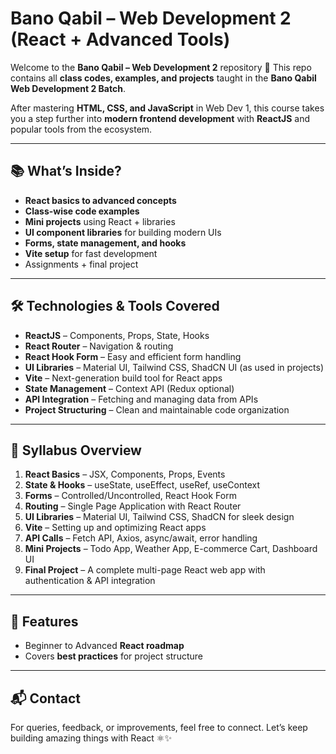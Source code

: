 # Bano Qabil – Web Development 2 (React + Advanced Tools)

Welcome to the **Bano Qabil – Web Development 2** repository 🚀
This repo contains all **class codes, examples, and projects** taught in the **Bano Qabil Web Development 2 Batch**.

After mastering **HTML, CSS, and JavaScript** in Web Dev 1, this course takes you a step further into **modern frontend development** with **ReactJS** and popular tools from the ecosystem.

---

## 📚 What’s Inside?

* **React basics to advanced concepts**
* **Class-wise code examples**
* **Mini projects** using React + libraries
* **UI component libraries** for building modern UIs
* **Forms, state management, and hooks**
* **Vite setup** for fast development
* Assignments + final project

---

## 🛠️ Technologies & Tools Covered

* **ReactJS** – Components, Props, State, Hooks
* **React Router** – Navigation & routing
* **React Hook Form** – Easy and efficient form handling
* **UI Libraries** – Material UI, Tailwind CSS, ShadCN UI (as used in projects)
* **Vite** – Next-generation build tool for React apps
* **State Management** – Context API (Redux optional)
* **API Integration** – Fetching and managing data from APIs
* **Project Structuring** – Clean and maintainable code organization

---

## 📖 Syllabus Overview

1. **React Basics** – JSX, Components, Props, Events
2. **State & Hooks** – useState, useEffect, useRef, useContext
3. **Forms** – Controlled/Uncontrolled, React Hook Form
4. **Routing** – Single Page Application with React Router
5. **UI Libraries** – Material UI, Tailwind CSS, ShadCN for sleek design
6. **Vite** – Setting up and optimizing React apps
7. **API Calls** – Fetch API, Axios, async/await, error handling
8. **Mini Projects** – Todo App, Weather App, E-commerce Cart, Dashboard UI
9. **Final Project** – A complete multi-page React web app with authentication & API integration

---

## 🌟 Features

* Beginner to Advanced **React roadmap**
* Covers **best practices** for project structure

---

## 📬 Contact

For queries, feedback, or improvements, feel free to connect.
Let’s keep building amazing things with React ⚛️✨